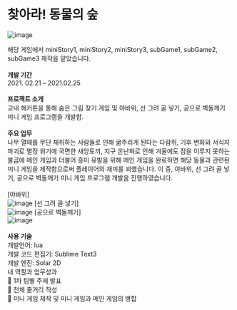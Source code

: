 # 찾아라! 동물의 숲
![image](https://user-images.githubusercontent.com/102217402/210731262-107ab170-d51d-446b-83ad-5b53043135cf.png)

해당 게임에서 miniStory1, miniStory2, miniStory3, subGame1, subGame2, subGame3 제작을 맡았습니다. <br>
<br>
<b>개발 기간</b> <br>
2021. 02.21 – 2021.02.25 <br><br>
<b>프로젝트 소개</b><br>
교내 해커톤을 통해 숨은 그림 찾기 게임 및 야바위, 선 그려 골 넣기, 공으로 벽돌깨기 미니 게임 프로그램을 개발함. <br><br>
<b>주요 업무</b> <br>
나무 열매를 무단 채취하는 사람들로 인해 굶주리게 된다는 다람쥐, 기후 변화와 서식지 파괴로 멸정 위기에 국면한 새앙토끼, 지구 온난화로 인해 겨울에도 잠을 이루지 못하는 불곰에 
메인 게임과 더불어 흥미 유발을 위해 메인 게임을 완료하면 해당 동물과 관련된 미니 게임을 제작함으로써 플레이어의 재미를 꾀했습니다. 이 중,  야바위, 선 그려 골 넣기, 공으로 벽돌깨기 미니 게임 프로그램 개발을 진행하였습니다. <br><br>
[야바위]<br>
![image](https://user-images.githubusercontent.com/102217402/210731446-e220921c-0c39-4347-b95a-a02543d746dc.png)
[선 그려 골 넣기]<br>
![image](https://user-images.githubusercontent.com/102217402/210731460-46948a43-ebad-44f0-8e92-f9c167e7e82d.png)
[공으로 벽돌깨기]<br>
![image](https://user-images.githubusercontent.com/102217402/210731417-478de790-8ed9-478b-b342-581370ae3cc5.png)
<br><br>
<b>사용 기술</b><br>
개발언어: lua <br>
개발 코드 편집기: Sublime Text3 <br>
개발 엔진: Solar 2D <br>
내 역할과 업무성과 <br>
	1차 팀별 주제 발표 <br>
	전체 줄거리 작성 <br>
	미니 게임 제작 및 미니 게임과 메인 게임의 병합 <br>
